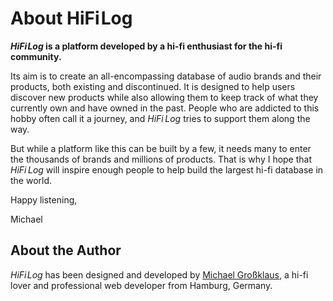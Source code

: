 # About HiFi&hairsp;Log

**_HiFi&hairsp;Log_ is a platform developed by a hi-fi enthusiast for the hi-fi community.**

Its aim is to create an all-encompassing database of audio brands and their products, both existing and discontinued.
It is designed to help users discover new products while also allowing them to keep track of what they currently own and have owned in the past. People who are addicted to this hobby often call it a journey, and _HiFi&thinsp;Log_ tries to support them along the way.

But while a platform like this can be built by a few, it needs many to enter the thousands of brands and millions of products. That is why I hope that _HiFi&thinsp;Log_ will inspire enough people to help build the largest hi-fi database in the world.

Happy listening,

Michael

## About the Author

_HiFi&hairsp;Log_ has been designed and developed by [Michael Großklaus](https://www.mgrossklaus.de), a hi-fi lover and professional web developer from Hamburg, Germany.
